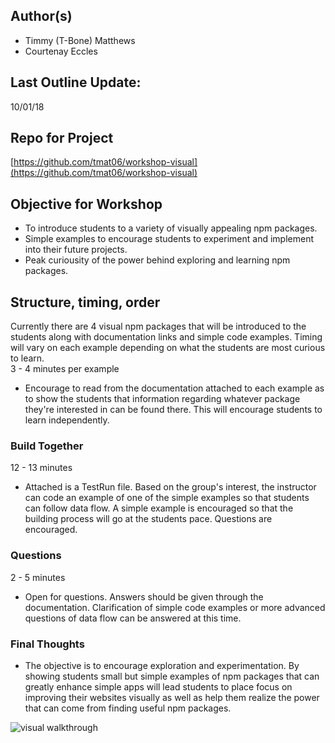 ## Author(s)

- Timmy (T-Bone) Matthews
- Courtenay Eccles

## Last Outline Update:

10/01/18

## Repo for Project

[https://github.com/tmat06/workshop-visual](https://github.com/tmat06/workshop-visual)

## Objective for Workshop

- To introduce students to a variety of visually appealing npm packages.
- Simple examples to encourage students to experiment and implement into their future projects.
- Peak curiousity of the power behind exploring and learning npm packages.

## Structure, timing, order

Currently there are 4 visual npm packages that will be introduced to the students along with documentation links and simple code examples. Timing will vary on each example depending on what the students are most curious to learn. <br/>
3 - 4 minutes per example

- Encourage to read from the documentation attached to each example as to show the students that information regarding whatever package they're interested in can be found there. This will encourage students to learn independently.

### Build Together

12 - 13 minutes

- Attached is a TestRun file. Based on the group's interest, the instructor can code an example of one of the simple examples so that students can follow data flow. A simple example is encouraged so that the building process will go at the students pace. Questions are encouraged.

### Questions

2 - 5 minutes

- Open for questions. Answers should be given through the documentation. Clarification of simple code examples or more advanced questions of data flow can be answered at this time.

### Final Thoughts

- The objective is to encourage exploration and experimentation. By showing students small but simple examples of npm packages that can greatly enhance simple apps will lead students to place focus on improving their websites visually as well as help them realize the power that can come from finding useful npm packages.

![visual walkthrough](public/walkthrough.gif)
